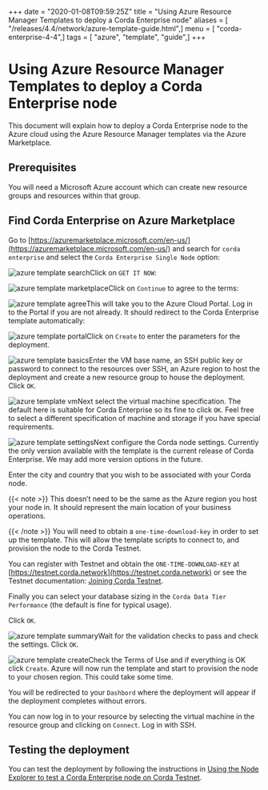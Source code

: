 +++
date = "2020-01-08T09:59:25Z"
title = "Using Azure Resource Manager Templates to deploy a Corda Enterprise node"
aliases = [ "/releases/4.4/network/azure-template-guide.html",]
menu = [ "corda-enterprise-4-4",]
tags = [ "azure", "template", "guide",]
+++


# Using Azure Resource Manager Templates to deploy a Corda Enterprise node

This document will explain how to deploy a Corda Enterprise node to the Azure cloud using the Azure Resource Manager templates via the Azure Marketplace.


## Prerequisites

You will need a Microsoft Azure account which can create new resource groups and resources within that group.


## Find Corda Enterprise on Azure Marketplace

Go to [https://azuremarketplace.microsoft.com/en-us/](https://azuremarketplace.microsoft.com/en-us/) and search for `corda enterprise` and select the `Corda Enterprise Single Node` option:

![azure template search](network/resources/azure-template-search.png "azure template search")Click on `GET IT NOW`:

![azure template marketplace](network/resources/azure-template-marketplace.png "azure template marketplace")Click on `Continue` to agree  to the terms:

![azure template agree](network/resources/azure-template-agree.png "azure template agree")This will take you to the Azure Cloud Portal. Log in to the Portal if you are not already. It should redirect to the Corda Enterprise template automatically:

![azure template portal](network/resources/azure-template-portal.png "azure template portal")Click on `Create` to enter the parameters for the deployment.

![azure template basics](network/resources/azure-template-basics.png "azure template basics")Enter the VM base name, an SSH public key or password to connect to the resources over SSH, an Azure region to host the deployment and create a new resource group to house the deployment. Click `OK`.

![azure template vm](network/resources/azure-template-vm.png "azure template vm")Next select the virtual machine specification. The default here is suitable for Corda Enterprise so its fine to click `OK`. Feel free to select a different specification of machine and storage if you have special requirements.

![azure template settings](network/resources/azure-template-settings.png "azure template settings")Next configure the Corda node settings. Currently the only version available with the template is the current release of Corda Enterprise. We may add more version options in the future.

Enter the city and country that you wish to be associated with your Corda node.


{{< note >}}
This doesn’t need to be the same as the Azure region you host your node in. It should represent the main location of your business operations.

{{< /note >}}
You will need to obtain a `one-time-download-key` in order to set up the template. This will allow the template scripts to connect to, and provision the node to the Corda Testnet.

You can register with Testnet and obtain the `ONE-TIME-DOWNLOAD-KEY` at [https://testnet.corda.network](https://testnet.corda.network) or see the Testnet documentation: [Joining Corda Testnet](corda-testnet-intro.md).

Finally you can select your database sizing in the `Corda Data Tier Performance` (the default is fine for typical usage).

Click `OK`.

![azure template summary](network/resources/azure-template-summary.png "azure template summary")Wait for the validation checks to pass and check the settings. Click `OK`.

![azure template create](network/resources/azure-template-create.png "azure template create")Check the Terms of Use and if everything is OK click `Create`. Azure will now run the template and start to provision the node to your chosen region. This could take some time.

You will be redirected to your `Dashbord` where the deployment will appear if the deployment completes without errors.

You can now log in to your resource by selecting the virtual machine in the resource group and clicking on `Connect`. Log in with SSH.


## Testing the deployment

You can test the deployment by following the instructions in [Using the Node Explorer to test a Corda Enterprise node on Corda Testnet](testnet-explorer.md).


